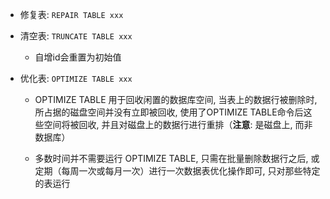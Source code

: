 * 修复表: `REPAIR TABLE xxx`

* 清空表: `TRUNCATE TABLE xxx`
    * 自增id会重置为初始值

* 优化表: `OPTIMIZE TABLE xxx`
    * OPTIMIZE TABLE 用于回收闲置的数据库空间, 当表上的数据行被删除时, 所占据的磁盘空间并没有立即被回收, 使用了OPTIMIZE TABLE命令后这些空间将被回收, 并且对磁盘上的数据行进行重排（**注意**: 是磁盘上, 而非数据库）

    * 多数时间并不需要运行 OPTIMIZE TABLE, 只需在批量删除数据行之后, 或定期（每周一次或每月一次）进行一次数据表优化操作即可, 只对那些特定的表运行

